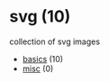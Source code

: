 # svg (10)
collection of svg images

+ [basics](basics/README.md) (10)
+ [misc](misc/README.md) (0)
